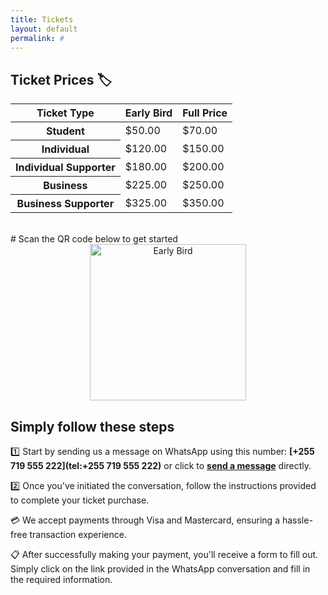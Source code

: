 ```yaml
---
title: Tickets
layout: default
permalink: #
---
```


<!-- Purchase 🎟️
{: .h1}
<br> -->

## Ticket Prices 🏷️

<div class="table-responsive-md">
  <table class="table">
   <thead class="thead-dark">
    <tr>
      <th scope="col">Ticket Type</th>
      <th scope="col">Early Bird</th>
      <th scope="col">Full Price</th>
    </tr>
  </thead>
   <tbody>
    <tr>
      <th scope="row">Student</th>
      <td>$50.00</td>
      <td>$70.00</td>
    </tr>
    <tr>
      <th scope="row">Individual</th>
      <td>$120.00</td>
      <td>$150.00</td>
    </tr>
    <tr>
      <th scope="row">Individual Supporter</th>
      <td>$180.00</td>
      <td>$200.00</td>
    </tr>
    <tr>
      <th scope="row">Business</th>
      <td>$225.00</td>
      <td>$250.00</td>
    </tr>
    <tr>
      <th scope="row">Business Supporter</th>
      <td>$325.00</td>
      <td>$350.00</td>
    </tr>
    </tbody>
  </table>
</div>
<br>
# Scan the QR code below to get started

<div style="text-align:center">
  <img src="/static/img/site/ticketqr.png" alt="Early Bird" width="250px"/>
</div>


## Simply follow these steps

1️⃣ Start by sending us a message on WhatsApp using this number: **[+255 719 555 222](tel:+255 719 555 222)** or click to **[send a message](https://wa.me/message/W32U6NBW654NP1)** directly.


2️⃣ Once you've initiated the conversation, follow the instructions provided to complete your ticket purchase.

💳 We accept payments through Visa and Mastercard, ensuring a hassle-free transaction experience.

📋 After successfully making your payment, you'll receive a form to fill out. Simply click on the link provided in the WhatsApp conversation and fill in the required information.
